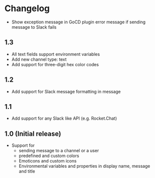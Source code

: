 Changelog
===========

 * Show exception message in GoCD plugin error message if sending message to Slack fails

1.3
---

 * All text fields support environment variables
 * Add new channel type: text
 * Add support for three-digit hex color codes

1.2
---

 * Add support for Slack message formatting in message

1.1
---

 * Add support for any Slack like API (e.g. Rocket.Chat)

1.0 (Initial release)
---------------------

 * Support for
   * sending message to a channel or a user
   * predefined and custom colors
   * Emoticons and custom icons
   * Environmental variables and properties in display name, message and title